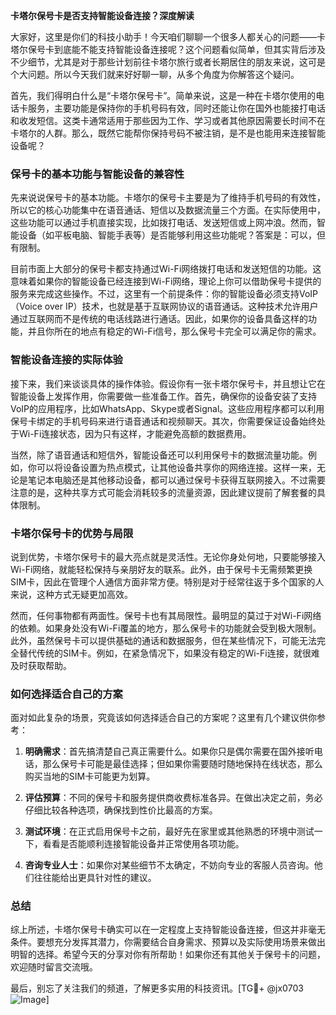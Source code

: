 **卡塔尔保号卡是否支持智能设备连接？深度解读**

大家好，这里是你们的科技小助手！今天咱们聊聊一个很多人都关心的问题——卡塔尔保号卡到底能不能支持智能设备连接呢？这个问题看似简单，但其实背后涉及不少细节，尤其是对于那些计划前往卡塔尔旅行或者长期居住的朋友来说，这可是个大问题。所以今天我们就来好好聊一聊，从多个角度为你解答这个疑问。

首先，我们得明白什么是“卡塔尔保号卡”。简单来说，这是一种在卡塔尔使用的电话卡服务，主要功能是保持你的手机号码有效，同时还能让你在国外也能接打电话和收发短信。这类卡通常适用于那些因为工作、学习或者其他原因需要长时间不在卡塔尔的人群。那么，既然它能帮你保持号码不被注销，是不是也能用来连接智能设备呢？

### **保号卡的基本功能与智能设备的兼容性**

先来说说保号卡的基本功能。卡塔尔的保号卡主要是为了维持手机号码的有效性，所以它的核心功能集中在语音通话、短信以及数据流量三个方面。在实际使用中，这些功能可以通过手机直接实现，比如拨打电话、发送短信或上网冲浪。然而，智能设备（如平板电脑、智能手表等）是否能够利用这些功能呢？答案是：可以，但有限制。

目前市面上大部分的保号卡都支持通过Wi-Fi网络拨打电话和发送短信的功能。这意味着如果你的智能设备已经连接到Wi-Fi网络，理论上你可以借助保号卡提供的服务来完成这些操作。不过，这里有一个前提条件：你的智能设备必须支持VoIP（Voice over IP）技术，也就是基于互联网协议的语音通话。这种技术允许用户通过互联网而不是传统的电话线路进行通话。因此，如果你的设备具备这样的功能，并且你所在的地点有稳定的Wi-Fi信号，那么保号卡完全可以满足你的需求。

### **智能设备连接的实际体验**

接下来，我们来谈谈具体的操作体验。假设你有一张卡塔尔保号卡，并且想让它在智能设备上发挥作用，你需要做一些准备工作。首先，确保你的设备安装了支持VoIP的应用程序，比如WhatsApp、Skype或者Signal。这些应用程序都可以利用保号卡绑定的手机号码来进行语音通话和视频聊天。其次，你需要保证设备始终处于Wi-Fi连接状态，因为只有这样，才能避免高额的数据费用。

当然，除了语音通话和短信外，智能设备还可以利用保号卡的数据流量功能。例如，你可以将设备设置为热点模式，让其他设备共享你的网络连接。这样一来，无论是笔记本电脑还是其他移动设备，都可以通过保号卡获得互联网接入。不过需要注意的是，这种共享方式可能会消耗较多的流量资源，因此建议提前了解套餐的具体限制。

### **卡塔尔保号卡的优势与局限**

说到优势，卡塔尔保号卡的最大亮点就是灵活性。无论你身处何地，只要能够接入Wi-Fi网络，就能轻松保持与亲朋好友的联系。此外，由于保号卡无需频繁更换SIM卡，因此在管理个人通信方面非常方便。特别是对于经常往返于多个国家的人来说，这种方式无疑更加高效。

然而，任何事物都有两面性。保号卡也有其局限性。最明显的莫过于对Wi-Fi网络的依赖。如果身处没有Wi-Fi覆盖的地方，那么保号卡的功能就会受到极大限制。此外，虽然保号卡可以提供基础的通话和数据服务，但在某些情况下，可能无法完全替代传统的SIM卡。例如，在紧急情况下，如果没有稳定的Wi-Fi连接，就很难及时获取帮助。

### **如何选择适合自己的方案**

面对如此复杂的场景，究竟该如何选择适合自己的方案呢？这里有几个建议供你参考：

1. **明确需求**：首先搞清楚自己真正需要什么。如果你只是偶尔需要在国外接听电话，那么保号卡可能是最佳选择；但如果你需要随时随地保持在线状态，那么购买当地的SIM卡可能更为划算。
   
2. **评估预算**：不同的保号卡和服务提供商收费标准各异。在做出决定之前，务必仔细比较各种选项，确保找到性价比最高的方案。

3. **测试环境**：在正式启用保号卡之前，最好先在家里或其他熟悉的环境中测试一下，看看是否能顺利连接智能设备并正常使用各项功能。

4. **咨询专业人士**：如果你对某些细节不太确定，不妨向专业的客服人员咨询。他们往往能给出更具针对性的建议。

### **总结**

综上所述，卡塔尔保号卡确实可以在一定程度上支持智能设备连接，但这并非毫无条件。要想充分发挥其潜力，你需要结合自身需求、预算以及实际使用场景来做出明智的选择。希望今天的分享对你有所帮助！如果你还有其他关于保号卡的问题，欢迎随时留言交流哦。

最后，别忘了关注我们的频道，了解更多实用的科技资讯。[TG💪+ @jx0703 ![Image](https://github.com/user-attachments/assets/dbca1d08-cadb-493c-b0ec-ad6f7a83f270)]